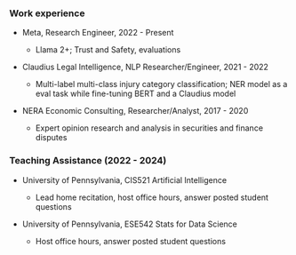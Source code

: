 ### Work experience
* Meta, Research Engineer, 2022 - Present
  * Llama 2+; Trust and Safety, evaluations

* Claudius Legal Intelligence, NLP Researcher/Engineer, 2021 - 2022
  * Multi-label multi-class injury category classification; NER model as a eval 
  task while fine-tuning BERT and a Claudius model

* NERA Economic Consulting, Researcher/Analyst, 2017 - 2020
  * Expert opinion research and analysis in securities and finance disputes

### Teaching Assistance (2022 - 2024)
* University of Pennsylvania, CIS521 Artificial Intelligence
  * Lead home recitation, host office hours, answer posted student questions

* University of Pennsylvania, ESE542 Stats for Data Science
  * Host office hours, answer posted student questions